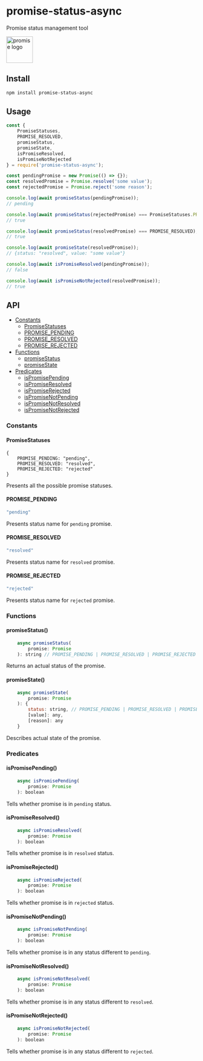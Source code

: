 # promise-status-async
Promise status management tool

<img src="https://goo.gl/KAS55T" alt="promise logo" width="70">

## Install
```bash
npm install promise-status-async
```

## Usage
```js
const {
    PromiseStatuses,
    PROMISE_RESOLVED,
    promiseStatus,
    promiseState,
    isPromiseResolved,
    isPromiseNotRejected
} = require('promise-status-async');

const pendingPromise = new Promise(() => {});
const resolvedPromise = Promise.resolve('some value');
const rejectedPromise = Promise.reject('some reason');

console.log(await promiseStatus(pendingPromise));
// pending

console.log(await promiseStatus(rejectedPromise) === PromiseStatuses.PROMISE_REJECTED);
// true

console.log(await promiseStatus(resolvedPromise) === PROMISE_RESOLVED);
// true

console.log(await promiseState(resolvedPromise));
// {status: "resolved", value: "some value"}

console.log(await isPromiseResolved(pendingPromise));
// false

console.log(await isPromiseNotRejected(resolvedPromise));
// true
```

## API
* [Constants](#constants)
    + [PromiseStatuses](#promisestatuses)
    + [PROMISE_PENDING](#promise_pending)
    + [PROMISE_RESOLVED](#promise_resolved)
    + [PROMISE_REJECTED](#promise_rejected)
* [Functions](#functions)
    + [promiseStatus](#promiseStatus)
    + [promiseState](#promiseState)
* [Predicates](#predicates)
    + [isPromisePending](#ispromisepending)
    + [isPromiseResolved](#ispromiseresolved)
    + [isPromiseRejected](#ispromiserejected)
    + [isPromiseNotPending](#ispromisenotpending)
    + [isPromiseNotResolved](#ispromisenotresolved)
    + [isPromiseNotRejected](#ispromisenotrejected)

### Constants
#### PromiseStatuses
```
{
    PROMISE_PENDING: "pending",
    PROMISE_RESOLVED: "resolved",
    PROMISE_REJECTED: "rejected"
}
```
Presents all the possible promise statuses.

#### PROMISE_PENDING
```js
"pending"
```
Presents status name for `pending` promise.

#### PROMISE_RESOLVED
```js
"resolved"
```
Presents status name for `resolved` promise.

#### PROMISE_REJECTED
```js
"rejected"
```
Presents status name for `rejected` promise.

### Functions

#### promiseStatus()
```js
    async promiseStatus(
        promise: Promise
    ): string // PROMISE_PENDING | PROMISE_RESOLVED | PROMISE_REJECTED
```
Returns an actual status of the promise.

#### promiseState()
```js
    async promiseState(
        promise: Promise
    ): {
        status: string, // PROMISE_PENDING | PROMISE_RESOLVED | PROMISE_REJECTED
        [value]: any,
        [reason]: any
    }
```
Describes actual state of the promise.

### Predicates

#### isPromisePending()
```js
    async isPromisePending(
        promise: Promise
    ): boolean
```
Tells whether promise is in `pending` status.

#### isPromiseResolved()
```js
    async isPromiseResolved(
        promise: Promise
    ): boolean
```
Tells whether promise is in `resolved` status.

#### isPromiseRejected()
```js
    async isPromiseRejected(
        promise: Promise
    ): boolean
```
Tells whether promise is in `rejected` status.

#### isPromiseNotPending()
```js
    async isPromiseNotPending(
        promise: Promise
    ): boolean
```
Tells whether promise is in any status different to `pending`.

#### isPromiseNotResolved()
```js
    async isPromiseNotResolved(
        promise: Promise
    ): boolean
```
Tells whether promise is in any status different to `resolved`.

#### isPromiseNotRejected()
```js
    async isPromiseNotRejected(
        promise: Promise
    ): boolean
```
Tells whether promise is in any status different to `rejected`.
